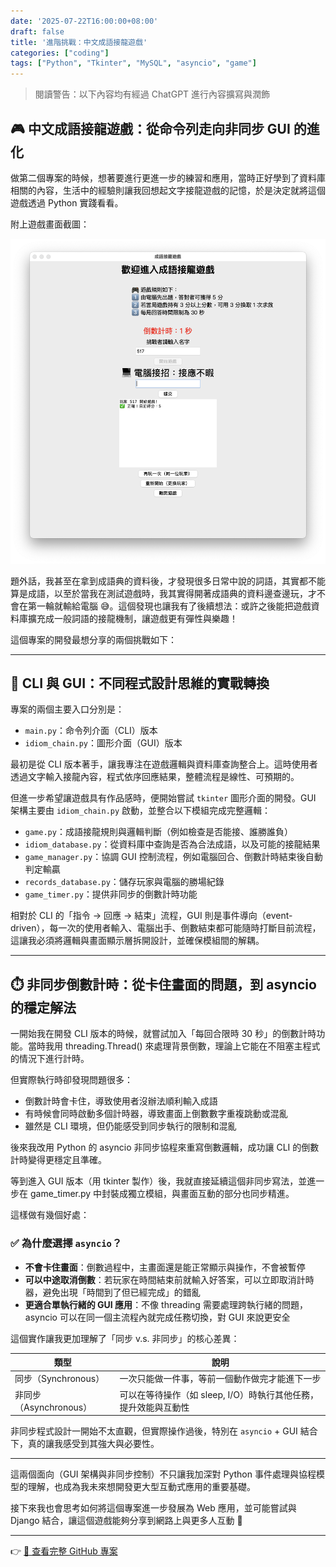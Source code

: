 ```yaml
---
date: '2025-07-22T16:00:00+08:00'
draft: false
title: '進階挑戰：中文成語接龍遊戲'
categories: ["coding"]
tags: ["Python", "Tkinter", "MySQL", "asyncio", "game"]
---
```


> 閱讀警告：以下內容均有經過 ChatGPT 進行內容擴寫與潤飾

## 🎮 中文成語接龍遊戲：從命令列走向非同步 GUI 的進化

做第二個專案的時候，想著要進行更進一步的練習和應用，當時正好學到了資料庫相關的內容，生活中的經驗則讓我回想起文字接龍遊戲的記憶，於是決定就將這個遊戲透過 Python 實踐看看。

附上遊戲畫面截圖：

![chinese-idom-chain-game 遊戲畫面](game_screen.png)


題外話，我甚至在拿到成語典的資料後，才發現很多日常中說的詞語，其實都不能算是成語，以至於當我在測試遊戲時，我其實得開著成語典的資料邊查邊玩，才不會在第一輪就輸給電腦 😅。這個發現也讓我有了後續想法：或許之後能把遊戲資料庫擴充成一般詞語的接龍機制，讓遊戲更有彈性與樂趣！

這個專案的開發最想分享的兩個挑戰如下：

---

## 🧱 CLI 與 GUI：不同程式設計思維的實戰轉換

專案的兩個主要入口分別是：

- `main.py`：命令列介面（CLI）版本
- `idiom_chain.py`：圖形介面（GUI）版本

最初是從 CLI 版本著手，讓我專注在遊戲邏輯與資料庫查詢整合上。這時使用者透過文字輸入接龍內容，程式依序回應結果，整體流程是線性、可預期的。

但進一步希望讓遊戲具有作品感時，便開始嘗試 `tkinter` 圖形介面的開發。GUI 架構主要由 `idiom_chain.py` 啟動，並整合以下模組完成完整邏輯：

- `game.py`：成語接龍規則與邏輯判斷（例如檢查是否能接、誰勝誰負）  
- `idiom_database.py`：從資料庫中查詢是否為合法成語，以及可能的接龍結果  
- `game_manager.py`：協調 GUI 控制流程，例如電腦回合、倒數計時結束後自動判定輸贏  
- `records_database.py`：儲存玩家與電腦的勝場紀錄  
- `game_timer.py`：提供非同步的倒數計時功能  

相對於 CLI 的「指令 → 回應 → 結束」流程，GUI 則是事件導向（event-driven），每一次的使用者輸入、電腦出手、倒數結束都可能隨時打斷目前流程，這讓我必須將邏輯與畫面顯示層拆開設計，並確保模組間的解耦。

---

## ⏱️ 非同步倒數計時：從卡住畫面的問題，到 asyncio 的穩定解法
一開始我在開發 CLI 版本的時候，就嘗試加入「每回合限時 30 秒」的倒數計時功能。當時我用 threading.Thread() 來處理背景倒數，理論上它能在不阻塞主程式的情況下進行計時。

但實際執行時卻發現問題很多：

- 倒數計時會卡住，導致使用者沒辦法順利輸入成語
- 有時候會同時啟動多個計時器，導致畫面上倒數數字重複跳動或混亂
- 雖然是 CLI 環境，但仍能感受到同步執行的限制和混亂

後來我改用 Python 的 asyncio 非同步協程來重寫倒數邏輯，成功讓 CLI 的倒數計時變得更穩定且準確。

等到進入 GUI 版本（用 tkinter 製作）後，我就直接延續這個非同步寫法，並進一步在 game_timer.py 中封裝成獨立模組，與畫面互動的部分也同步精進。

這樣做有幾個好處：

### ✅ 為什麼選擇 `asyncio`？

- **不會卡住畫面**：倒數過程中，主畫面還是能正常顯示與操作，不會被暫停
- **可以中途取消倒數**：若玩家在時間結束前就輸入好答案，可以立即取消計時器，避免出現「時間到了但已經完成」的錯亂
- **更適合單執行緒的 GUI 應用**：不像 threading 需要處理跨執行緒的問題，asyncio 可以在同一個主流程內就完成任務切換，對 GUI 來說更安全

這個實作讓我更加理解了「同步 v.s. 非同步」的核心差異：

| 類型       | 說明                                             |
|------------|--------------------------------------------------|
| 同步（Synchronous） | 一次只能做一件事，等前一個動作做完才能進下一步 |
| 非同步（Asynchronous） | 可以在等待操作（如 sleep, I/O）時執行其他任務，提升效能與互動性 |

非同步程式設計一開始不太直觀，但實際操作過後，特別在 `asyncio` + GUI 結合下，真的讓我感受到其強大與必要性。

---

這兩個面向（GUI 架構與非同步控制）不只讓我加深對 Python 事件處理與協程模型的理解，也成為我未來想開發更大型互動式應用的重要基礎。

接下來我也會思考如何將這個專案進一步發展為 Web 應用，並可能嘗試與 Django 結合，讓這個遊戲能夠分享到網路上與更多人互動 🎯

---

👉 [🔗 查看完整 GitHub 專案](https://github.com/hunkue/chinese-idiom-chain-game)